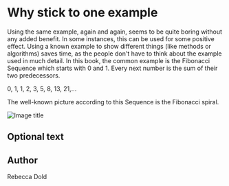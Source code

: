 <!-- BEGIN TITLE -->
# Why stick to one example
<!-- END TITLE -->

<!-- BEGIN BODY -->
Using the same example, again and again, seems to be quite boring without any added benefit.
In some instances, this can be used for some positive effect. Using a known example to show different things (like methods or algorithms) saves time, as the people don't have to think about the example used in much detail.
In this book, the common example is the Fibonacci Sequence which starts with 0 and 1. Every next number is the sum of their two predecessors. 

0, 1, 1, 2, 3, 5, 8, 13, 21,... 

The well-known picture according to this Sequence is the Fibonacci spiral.
<!-- END BODY -->


![Image title](../images/image-117-why-stick-to-one-example.jpg)


## Optional text
<!-- BEGIN OPTIONAL -->

<!-- END OPTIONAL -->



## Author
<!-- BEGIN AUTHOR -->
Rebecca Dold
<!-- END AUTHOR -->
